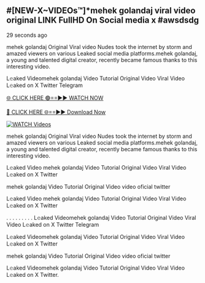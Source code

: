 ## #[NEW-X~VIDEOs™]*mehek golandaj viral video original LINK FullHD On Social media x #awsdsdg

29 seconds ago

mehek golandaj Original Viral video Nudes took the internet by storm and amazed viewers on various Leaked social media platforms.mehek golandaj, a young and talented digital creator, recently became famous thanks to this interesting video.

L𝚎aked Videomehek golandaj Video Tutorial Original Video Viral Video L𝚎aked on X Twitter Telegram

[🌐 CLICK HERE 🟢==►► WATCH NOW](https://shorturl.at/XvvZf)

[🔴 CLICK HERE 🌐==►► Download Now](https://shorturl.at/XvvZf)

[![WATCH Videos](https://i.imgur.com/dJHk4Zq.gif)](https://shorturl.at/XvvZf)

mehek golandaj Original Viral video Nudes took the internet by storm and amazed viewers on various Leaked social media platforms.mehek golandaj, a young and talented digital creator, recently became famous thanks to this interesting video.

L𝚎aked Video mehek golandaj Video Tutorial Original Video Viral Video L𝚎aked on X Twitter

mehek golandaj Video Tutorial Original Video video oficial twitter

L𝚎aked Video mehek golandaj Video Tutorial Original Video Viral Video L𝚎aked on X Twitter

. . . . . . . . . L𝚎aked Videomehek golandaj Video Tutorial Original Video Viral Video L𝚎aked on X Twitter Telegram

L𝚎aked Videomehek golandaj Video Tutorial Original Video Viral Video L𝚎aked on X Twitter

mehek golandaj Video Tutorial Original Video video oficial twitter

L𝚎aked Videomehek golandaj Video Tutorial Original Video Viral Video L𝚎aked on X Twitter.